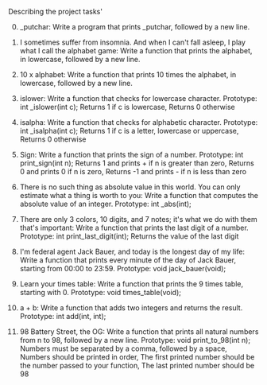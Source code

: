 Describing the project tasks'

0. _putchar:
Write a program that prints _putchar, followed by a new line.

1. I sometimes suffer from insomnia. And when I can't fall asleep, I play what I call the alphabet game:
Write a function that prints the alphabet, in lowercase, followed by a new line.

2. 10 x alphabet:
Write a function that prints 10 times the alphabet, in lowercase, followed by a new line.

3. islower:
Write a function that checks for lowercase character.
Prototype: int _islower(int c); Returns 1 if c is lowercase, Returns 0 otherwise

4. isalpha:
Write a function that checks for alphabetic character.
Prototype: int _isalpha(int c); Returns 1 if c is a letter, lowercase or uppercase, Returns 0 otherwise

5. Sign:
Write a function that prints the sign of a number.
Prototype: int print_sign(int n); Returns 1 and prints + if n is greater than zero, Returns 0 and prints 0 if n is zero, Returns -1 and prints - if n is less than zero

6. There is no such thing as absolute value in this world. You can only estimate what a thing is worth to you:
Write a function that computes the absolute value of an integer. Prototype: int _abs(int);

7. There are only 3 colors, 10 digits, and 7 notes; it's what we do with them that's important:
Write a function that prints the last digit of a number. Prototype: int print_last_digit(int); Returns the value of the last digit

8. I'm federal agent Jack Bauer, and today is the longest day of my life:
Write a function that prints every minute of the day of Jack Bauer, starting from 00:00 to 23:59. Prototype: void jack_bauer(void);

9. Learn your times table:
Write a function that prints the 9 times table, starting with 0. Prototype: void times_table(void);

10. a + b:
Write a function that adds two integers and returns the result. Prototype: int add(int, int);

11. 98 Battery Street, the OG:
Write a function that prints all natural numbers from n to 98, followed by a new line. Prototype: void print_to_98(int n); Numbers must be separated by a comma, followed by a space, Numbers should be printed in order, The first printed number should be the number passed to your function, The last printed number should be 98

